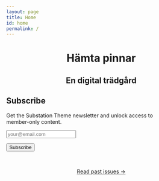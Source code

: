```yaml
---
layout: page
title: Home
id: home
permalink: /
---
```

<div class="container main-content tc mt4">
<center>
<h1 class="h1">Hämta pinnar</h1>
<h2 class="h2">En digital trädgård</h2>
</center>
<!-- <p style="padding: 3em 1em; background: #f5f7ff; border-radius: 4px;">
  Take a look at <span style="font-weight: bold">[[Your first note]]</span> to get started on your exploration.
</p> -->

<form  class="box" action="https://tinyletter.com/hamtapinnar" method="post" target="popupwindow" onsubmit="window.open('https://tinyletter.com/hamtapinnar', 'popupwindow', 'scrollbars=yes,width=800,height=600');return true"><h2 class="mt0 h2">Subscribe</h2><p><label for="tlemail">Get the Substation Theme newsletter and unlock access to<br> member-only content.</label></p><p><input class="input subscribe-email" type="text"  name="email" id="tlemail"  placeholder="your@email.com"/></p><input type="hidden" value="1" name="embed"/><input type="submit" value="Subscribe" class="button" /><!-- <p><a href="https://tinyletter.com" target="_blank">powered by TinyLetter</a></p> --></form>
<br>
<p style="text-align: center;"><a class="internal-link about-link" href="/about">Read past issues →</a></p>

</div>
<!-- 

This digital garden template is free, open-source, and [available on GitHub here](https://github.com/maximevaillancourt/digital-garden-jekyll-template).

The easiest way to get started is to read this [step-by-step guide explaining how to set this up from scratch](https://maximevaillancourt.com/blog/setting-up-your-own-digital-garden-with-jekyll).
 -->
<style>
  * {
    box-sizing: border-box  !important;
}
  body{
    display: block !important;
    margin: 0 !important;
    padding: 3rem 1rem 3rem !important;
    font: 16px/1.4 system-ui, 'Helvetica', sans-serif !important;
    -webkit-font-smoothing: antialiased !important;


  }
  .wrapper{
        max-width: 600px !important;
        padding-top: 0.2rem !important;
        font-size: 1.13em !important;
        margin-top: 4rem !important;
        text-align: center !important;
        margin: auto !important;
  }

div {
    display: block !important;
}




  .about-link{
    border-bottom: 1px solid #ea4e4e !important;
        text-decoration: none !important;
        background-color: white !important;
        color: black !important;
            font-size: 20px !important;
    font-weight: 450 !important;
        font-size: 1.2em !important;
  }
  .box{
    border-radius: 10px !important;
    background-color: #FFF4EC !important;
    padding: 3rem 2rem !important;
    text-align: center !important;
    margin-top: 3rem !important;
  }
  .subscribe-email {
    text-align: center !important;
  }
  .input{
        border: 1px solid #ccc;
    background-color: white;
        max-width: 400px;
    margin-left: auto;
    margin-right: auto;
        width: 100%;
    appearance: none !important;
    -webkit-appearance: none;
    -moz-appearance: none;
    font-size: inherit;
    font-family: inherit;
    color: inherit;
    border-radius: 3px;
    line-height: 36px;
    padding: 6px 14px;
    box-shadow: 0px 2px 4px rgb(0 0 0 / 20%);

  }
  .button {
    max-width: 400px;
    border: 1px solid #ea4e4e;
    cursor: pointer;
    background-color: #ea4e4e;
    color: #fff !important;
    white-space: nowrap;
    width: 100%;
    appearance: none;
    -webkit-appearance: none;
    -moz-appearance: none;
    font-size: inherit;
    font-family: inherit;
    color: inherit;
    border-radius: 3px;
    line-height: 36px;
    padding: 6px 14px;
    box-shadow: 0px 2px 4px rgb(0 0 0 / 20%);
}
.h2 {
    display: block;
    font-size: 1.7em;
    margin-block-start: 0.83em;
    margin-block-end: 0.83em;
    margin-inline-start: 0px;
    margin-inline-end: 0px;
    font-weight: bold;
        margin-top: 0px;
}
.h1{
  font-size: 2.6em;
      display: block;
    margin-block-start: 0.67em;
    margin-block-end: 0.67em;
    margin-inline-start: 0px;
    margin-inline-end: 0px;
    font-weight: bold;
}
code {
    background: #f5f5f5;
    padding: 0.1em 0.2em;
    border-radius: 4px;
}
body {
  display: block !important;
    margin: 0 !important;
    padding: 3rem 1rem 3rem !important;
    font: 16px/1.4 system-ui, 'Helvetica', sans-serif !important;
    color: var(--default-text) !important;
    background-color: var(--page-bg) !important;
    -webkit-font-smoothing: antialiased !important;
    -moz-osx-font-smoothing: grayscale !important;
}

p {
    color: #555555 !important;
    margin-bottom: 0.5rem !important;
}

</style>
